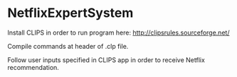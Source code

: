 # NetflixExpertSystem

Install CLIPS in order to run program here:
http://clipsrules.sourceforge.net/

Compile commands at header of .clp file.

Follow user inputs specified in CLIPS app in order to receive Netflix recommendation. 
